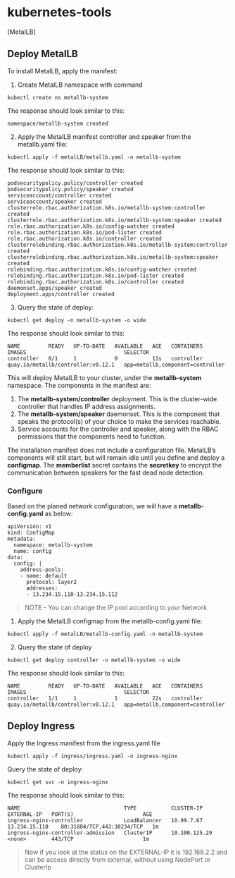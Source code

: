 # kubernetes-tools
[MetalLB]

## Deploy MetalLB
To install MetalLB, apply the manifest:
1. Create MetalLB namespace with command
```
kubectl create ns metallb-system
```
The response should look similar to this:
```
namespace/metallb-system created
```

2. Apply the MetalLB manifest controller and speaker from the metallb.yaml file:
```
kubectl apply -f metalLB/metallb.yaml -n metallb-system
```
The response should look similar to this:
```
podsecuritypolicy.policy/controller created
podsecuritypolicy.policy/speaker created
serviceaccount/controller created
serviceaccount/speaker created
clusterrole.rbac.authorization.k8s.io/metallb-system:controller created
clusterrole.rbac.authorization.k8s.io/metallb-system:speaker created
role.rbac.authorization.k8s.io/config-watcher created
role.rbac.authorization.k8s.io/pod-lister created
role.rbac.authorization.k8s.io/controller created
clusterrolebinding.rbac.authorization.k8s.io/metallb-system:controller created
clusterrolebinding.rbac.authorization.k8s.io/metallb-system:speaker created
rolebinding.rbac.authorization.k8s.io/config-watcher created
rolebinding.rbac.authorization.k8s.io/pod-lister created
rolebinding.rbac.authorization.k8s.io/controller created
daemonset.apps/speaker created
deployment.apps/controller created
```
3. Query the state of deploy:
```
kubectl get deploy -n metallb-system -o wide
```
The response should look similar to this:
```
NAME         READY   UP-TO-DATE   AVAILABLE   AGE   CONTAINERS   IMAGES                               SELECTOR
controller   0/1     1            0           11s   controller   quay.io/metallb/controller:v0.12.1   app=metallb,component=controller
```

This will deploy MetalLB to your cluster, under the **metallb-system** namespace. The components in the manifest are:

1. The **metallb-system/controller** deployment. This is the cluster-wide controller that handles IP address assignments.
2. The **metallb-system/speaker** daemonset. This is the component that speaks the protocol(s) of your choice to make the services reachable.
3. Service accounts for the controller and speaker, along with the RBAC permissions that the components need to function.

The installation manifest does not include a configuration file. MetalLB’s components will still start, but will remain idle until you define and deploy a **configmap**. The **memberlist** secret contains the **secretkey** to encrypt the communication between speakers for the fast dead node detection.

### Configure
Based on the planed network configuration, we will have a **metallb-config.yaml** as below:
```
apiVersion: v1
kind: ConfigMap
metadata:
  namespace: metallb-system
  name: config
data:
  config: |
    address-pools:
    - name: default
      protocol: layer2
      addresses:
      - 13.234.15.110-13.234.15.112
```

> NOTE - You can change the IP pool according to your Network

1. Apply the MetalLB configmap from the metallb-config.yaml file:
```
kubectl apply -f metalLB/metallb-config.yaml -n metallb-system
```

2. Query the state of deploy
```
kubectl get deploy controller -n metallb-system -o wide
```
The response should look similar to this:
```
NAME         READY   UP-TO-DATE   AVAILABLE   AGE   CONTAINERS   IMAGES                               SELECTOR
controller   1/1     1            1           22s   controller   quay.io/metallb/controller:v0.12.1   app=metallb,component=controller
```

## Deploy Ingress
Apply the Ingress manifest from the ingress.yaml file
```
kubectl apply -f ingress/ingress.yaml -n ingress-nginx
```
Query the state of deploy:
```
kubectl get svc -n ingress-nginx
```
The response should look similar to this:
```
NAME                                 TYPE           CLUSTER-IP      EXTERNAL-IP   PORT(S)                      AGE
ingress-nginx-controller             LoadBalancer   10.99.7.67      13.234.15.110    80:31884/TCP,443:30234/TCP   1m
ingress-nginx-controller-admission   ClusterIP      10.100.125.29   <none>        443/TCP                      1m
```
> Now if you look at the status on the EXTERNAL-IP it is 192.168.2.2 and can be access directly from external, without using NodePort or ClusterIp

